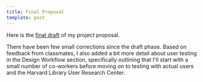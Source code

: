 ```yaml
---
title: Final Proposal
template: post
---
```


Here is the [final draft][final] of my project proposal.

There have been few small corrections since the draft phase. Based on feedback from classmates, I also added a bit more detail about user testing in the Design Workflow section, specifically outlining that I'll start with a small number of co-workers before moving on to testing with actual users and the Harvard Library User Research Center.

[final]: /capstone-blog/final-proposal.html
